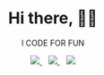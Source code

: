 <h1 align='center'>Hi there, 👋🏾</h1>

<p align='center'> I CODE FOR FUN </p>

<p align='center'>
<a href="https://twitter.com/okereke__?ref_src=twsrc%5Etfw">
  <img src="https://img.shields.io/badge/twitter-%231DA1F2.svg?&style=for-the-badge&logo=twitter&logoColor=white" />
</a>&nbsp;&nbsp;
  
<a href="https://www.linkedin.com/in/chinweotito-okereke-9185941ba//">
  <img src="https://img.shields.io/badge/linkedin-%230077B5.svg?&style=for-the-badge&logo=linkedin&logoColor=white" />
</a>&nbsp;&nbsp;
 
<a href="mailto:okerekechinweotito@gmail.com">
  <img src="https://img.shields.io/badge/email me-%23D14836.svg?&style=for-the-badge&logo=gmail&logoColor=white" />
  </a>
  </p>
